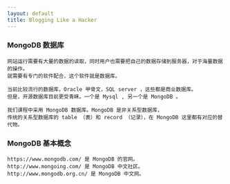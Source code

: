 ```yaml
---
layout: default
title: Blogging Like a Hacker
---
```


###  MongoDB 数据库

    网站运行需要有大量的数据的读取，同时用户也需要把自己的数据存储到服务器，对于海量数据的操作。
    就需要有专门的软件配合，这个软件就是数据库。

    当前比较流行的数据库，Oracle 甲骨文，SQL server ，这些都是商业数据库。
    但是，开源数据库目前更受青睐。一个是 Mysql , 另一个是 MongoDB 。

    我们课程中采用 MongoDB 数据库。MongoDB 是非关系型数据库，
    传统的关系型数据库的 table （表）和 record （记录），在 MongoDB 这里都有对应的替代物。

### MongoDB 基本概念    

    https://www.mongodb.com/ 是 MongoDB 的官网。
    http://www.mongoing.com/ 是 MongoDB 中文社区。
    http://www.mongodb.org.cn/ 是 MongoDB 中文网。
